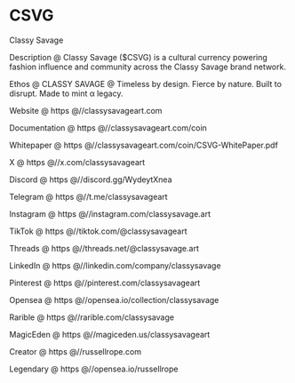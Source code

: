 # CSVG
Classy Savage


Description @ Classy Savage ($CSVG) is a cultural currency powering fashion influence and community across the Classy Savage brand network.


Ethos @ CLASSY SAVAGE @ Timeless by design. Fierce by nature. Built to disrupt. Made to mint α legacy.



Website @ https @//classysavageart.com

Documentation @ https @//classysavageart.com/coin

Whitepaper @ https @//classysavageart.com/coin/CSVG-WhitePaper.pdf


X @ https @//x.com/classysavageart

Discord @ https @//discord.gg/WydeytXnea

Telegram @ https @//t.me/classysavageart

Instagram @ https @//instagram.com/classysavage.art

TikTok @ https @//tiktok.com/@classysavageart

Threads @ https @//threads.net/@classysavage.art

LinkedIn @ https @//linkedin.com/company/classysavage

Pinterest @ https @//pinterest.com/classysavageart


Opensea @ https @//opensea.io/collection/classysavage

Rarible @ https @//rarible.com/classysavage


MagicEden @ https @//magiceden.us/classysavageart

Creator @ https @//russellrope.com

Legendary @ https @//opensea.io/russellrope
